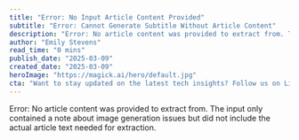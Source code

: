 ```yaml
---
title: "Error: No Input Article Content Provided"
subtitle: "Error: Cannot Generate Subtitle Without Article Content"
description: "Error: No article content was provided to extract from. The input only contained a note about image generation issues but did not include the actual article text needed for extraction."
author: "Emily Stevens"
read_time: "0 mins"
publish_date: "2025-03-09"
created_date: "2025-03-09"
heroImage: "https://magick.ai/hero/default.jpg"
cta: "Want to stay updated on the latest tech insights? Follow us on LinkedIn for more cutting-edge content and analysis."
---
```


Error: No article content was provided to extract from. The input only contained a note about image generation issues but did not include the actual article text needed for extraction.